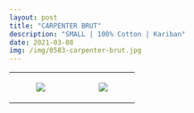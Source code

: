 ```yaml
---
layout: post
title: "CARPENTER BRUT"
description: "SMALL | 100% Cotton | Kariban"
date: 2021-03-08
img: /img/0583-carpenter-brut.jpg
---
```




<table style="width:100%;"><tr><td style="vertical-align:top;">
      <figure class="tmblr-full" data-orig-height="2048" data-orig-width="1365" data-orig-src="https://concertshirts.netlify.app/shirts/0583/0583-01.jpg"><img src="https://64.media.tumblr.com/b1615f63ccb0817813a2d535224f232c/f8b9772bc68fa0a8-90/s540x810/b1bf9dde08d357c3ca4545a0234bbb732946db78.jpg" data-orig-height="2048" data-orig-width="1365" data-orig-src="https://concertshirts.netlify.app/shirts/0583/0583-01.jpg"/></figure></td>
    <td style="vertical-align:top;">
      <figure class="tmblr-full" data-orig-height="2048" data-orig-width="1365" data-orig-src="https://concertshirts.netlify.app/shirts/0583/0583-02.jpg"><img src="https://64.media.tumblr.com/1e68ba4d83d8001e25cd1f5124ff112f/f8b9772bc68fa0a8-e7/s540x810/9314674639cbeb6d7c509fa18be99b6d4f7291f4.jpg" data-orig-height="2048" data-orig-width="1365" data-orig-src="https://concertshirts.netlify.app/shirts/0583/0583-02.jpg"/></figure></td>
  </tr></table>
